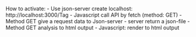 How to activate:
    - Use json-server create localhost: http://localhost:3000/Tag
    - Javascript call API by fetch (method: GET)
    - Method GET give a request data to Json-server
    - server return a json-file
    - Method GET analysis to html output
    - Javascript: render to html output 

